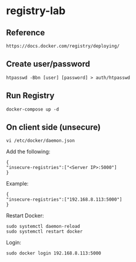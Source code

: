 # registry-lab

## Reference

    https://docs.docker.com/registry/deploying/

## Create user/password

    htpasswd -Bbn [user] [password] > auth/htpasswd

## Run Registry
    
    docker-compose up -d

## On client side (unsecure)

    vi /etc/docker/daemon.json

Add the following:

    {
    "insecure-registries":["<Server IP>:5000"]
    }

Example:

    {
    "insecure-registries":["192.168.8.113:5000"]
    }

Restart Docker:

    sudo systemctl daemon-reload
    sudo systemctl restart docker
   
Login:
    
    sudo docker login 192.168.8.113:5000